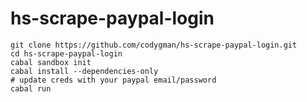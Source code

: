 hs-scrape-paypal-login
===============


```
git clone https://github.com/codygman/hs-scrape-paypal-login.git
cd hs-scrape-paypal-login
cabal sandbox init
cabal install --dependencies-only
# update creds with your paypal email/password
cabal run
```
